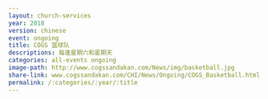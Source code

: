 ```yaml
---
layout: church-services
year: 2018
version: chinese
event: ongoing
title: COGS 篮球队
descriptions: 每逢星期六和星期天
categories: all-events ongoing
image-path: http://www.cogssandakan.com/News/img/basketball.jpg
share-link: www.cogssandakan.com/CHI/News/Ongoing/COGS_Basketball.html
permalink: /:categories/:year/:title
---
```

